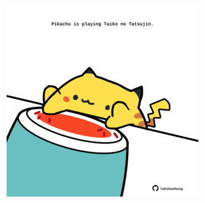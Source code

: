 <!-- built at 16/01/2023, 11:00:45 UTC -->
<p align="center">
  <img width="500" height="500" src="./ReadmeImage.svg">
</p>
